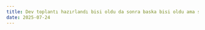 ```yaml
---
title: Dev toplantı hazırlandı bisi oldu da sonra baska bisi oldu ama su oldu
date: 2025-07-24
---
```

